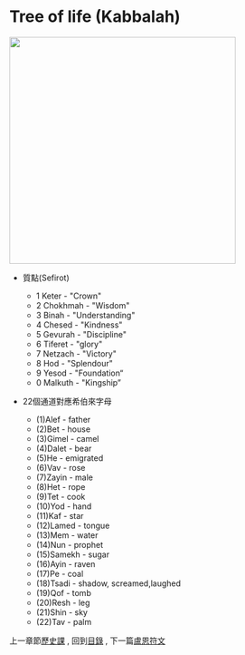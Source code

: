 # Tree of life (Kabbalah)

<img src="https://github.com/PartiallyOrderedMagic/PartiallyOrderedMagic.github.io/raw/master/Setting/Ch2/Kabbalah/Kabbalah.svg" Width="400" />  

* 質點(Sefirot)
  * 1 Keter - "Crown"  
  * 2 Chokhmah - "Wisdom"  
  * 3 Binah - "Understanding"  
  * 4 Chesed - "Kindness"  
  * 5 Gevurah - "Discipline"  
  * 6 Tiferet - "glory"  
  * 7 Netzach - "Victory"  
  * 8 Hod - "Splendour"  
  * 9 Yesod - "Foundation“  
  * 0 Malkuth - "Kingship”  

* 22個通道對應希伯來字母
  * (1)Alef - father   
  * (2)Bet - house  
  * (3)Gimel - camel  
  * (4)Dalet - bear  
  * (5)He - emigrated  
  * (6)Vav - rose   
  * (7)Zayin - male  
  * (8)Het - rope  
  * (9)Tet - cook   
  * (10)Yod - hand  
  * (11)Kaf - star  
  * (12)Lamed - tongue  
  * (13)Mem - water  
  * (14)Nun - prophet  
  * (15)Samekh - sugar  
  * (16)Ayin - raven  
  * (17)Pe - coal  
  * (18)Tsadi - shadow, screamed,laughed  
  * (19)Qof - tomb  
  * (20)Resh - leg  
  * (21)Shin - sky  
  * (22)Tav - palm  

上一章節[歷史課](../../Ch1/History) ,
回到[目錄](../../../#ch-2-documentation) ,
下一篇[盧恩符文](../Runes) 

